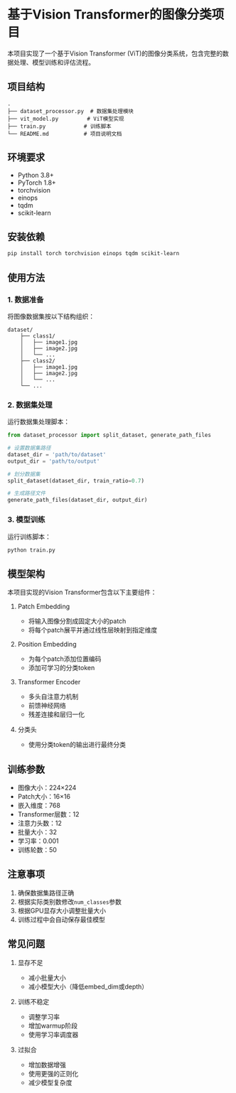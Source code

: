 # 基于Vision Transformer的图像分类项目

本项目实现了一个基于Vision Transformer (ViT)的图像分类系统，包含完整的数据处理、模型训练和评估流程。

## 项目结构

```
.
├── dataset_processor.py  # 数据集处理模块
├── vit_model.py         # ViT模型实现
├── train.py            # 训练脚本
└── README.md           # 项目说明文档
```

## 环境要求

- Python 3.8+
- PyTorch 1.8+
- torchvision
- einops
- tqdm
- scikit-learn

## 安装依赖

```bash
pip install torch torchvision einops tqdm scikit-learn
```

## 使用方法

### 1. 数据准备

将图像数据集按以下结构组织：
```
dataset/
    ├── class1/
    │   ├── image1.jpg
    │   ├── image2.jpg
    │   └── ...
    ├── class2/
    │   ├── image1.jpg
    │   ├── image2.jpg
    │   └── ...
    └── ...
```

### 2. 数据集处理

运行数据集处理脚本：
```python
from dataset_processor import split_dataset, generate_path_files

# 设置数据集路径
dataset_dir = 'path/to/dataset'
output_dir = 'path/to/output'

# 划分数据集
split_dataset(dataset_dir, train_ratio=0.7)

# 生成路径文件
generate_path_files(dataset_dir, output_dir)
```

### 3. 模型训练

运行训练脚本：
```bash
python train.py
```

## 模型架构

本项目实现的Vision Transformer包含以下主要组件：

1. Patch Embedding
   - 将输入图像分割成固定大小的patch
   - 将每个patch展平并通过线性层映射到指定维度

2. Position Embedding
   - 为每个patch添加位置编码
   - 添加可学习的分类token

3. Transformer Encoder
   - 多头自注意力机制
   - 前馈神经网络
   - 残差连接和层归一化

4. 分类头
   - 使用分类token的输出进行最终分类

## 训练参数

- 图像大小：224×224
- Patch大小：16×16
- 嵌入维度：768
- Transformer层数：12
- 注意力头数：12
- 批量大小：32
- 学习率：0.001
- 训练轮数：50

## 注意事项

1. 确保数据集路径正确
2. 根据实际类别数修改`num_classes`参数
3. 根据GPU显存大小调整批量大小
4. 训练过程中会自动保存最佳模型

## 常见问题

1. 显存不足
   - 减小批量大小
   - 减小模型大小（降低embed_dim或depth）

2. 训练不稳定
   - 调整学习率
   - 增加warmup阶段
   - 使用学习率调度器

3. 过拟合
   - 增加数据增强
   - 使用更强的正则化
   - 减少模型复杂度
